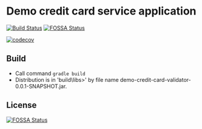 # Demo credit card service application

[![Build Status](https://travis-ci.org/dizzarg/demo-credit-card-validator.svg?branch=master)](https://travis-ci.org/dizzarg/demo-credit-card-validator) [![FOSSA Status](https://app.fossa.io/api/projects/git%2Bgithub.com%2Fdizzarg%2Fdemo-credit-card-validator.svg?type=shield)](https://app.fossa.io/projects/git%2Bgithub.com%2Fdizzarg%2Fdemo-credit-card-validator?ref=badge_shield)

[![codecov](https://codecov.io/gh/dizzarg/demo-credit-card-validator/branch/master/graph/badge.svg)](https://codecov.io/gh/dizzarg/demo-credit-card-validator)

## Build

   * Call command `gradle build`
   * Distribution is in 'build\libs>' by file name demo-credit-card-validator-0.0.1-SNAPSHOT.jar.



## License
[![FOSSA Status](https://app.fossa.io/api/projects/git%2Bgithub.com%2Fdizzarg%2Fdemo-credit-card-validator.svg?type=large)](https://app.fossa.io/projects/git%2Bgithub.com%2Fdizzarg%2Fdemo-credit-card-validator?ref=badge_large)